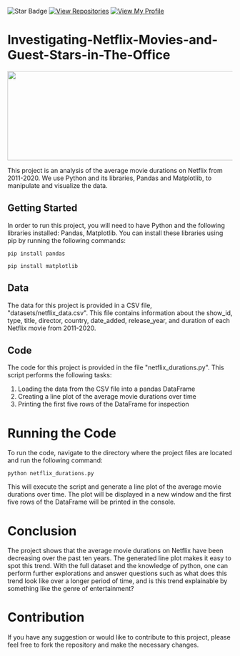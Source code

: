 ![Star Badge](https://img.shields.io/static/v1?label=%F0%9F%8C%9F&message=If%20Useful&style=style=flat&color=BC4E99)
[![View Repositories](https://img.shields.io/badge/View-My_Repositories-blue?logo=GitHub)](https://github.com/yadavkumarpankaj?tab=repositories)
[![View My Profile](https://img.shields.io/badge/View-My_Profile-green?logo=GitHub)](https://github.com/yadavkumarpankaj)

# Investigating-Netflix-Movies-and-Guest-Stars-in-The-Office
<img src="https://encrypted-tbn0.gstatic.com/images?q=tbn:ANd9GcRMd7l1Rd9lSwB6R58Hm9-sKK75ZG08ceD_5w&usqp=CAU" width="600" height="200">

This project is an analysis of the average movie durations on Netflix from 2011-2020. We use Python and its libraries, Pandas and Matplotlib, to manipulate and visualize the data.

## Getting Started
In order to run this project, you will need to have Python and the following libraries installed: Pandas, Matplotlib. You can install these libraries using pip by running the following commands:

`pip install pandas`

`pip install matplotlib`

## Data
The data for this project is provided in a CSV file, "datasets/netflix_data.csv". This file contains information about the show_id, type, title, director, country, date_added, release_year, and duration of each Netflix movie from 2011-2020.

## Code
The code for this project is provided in the file "netflix_durations.py". This script performs the following tasks:
1. Loading the data from the CSV file into a pandas DataFrame
2. Creating a line plot of the average movie durations over time
3. Printing the first five rows of the DataFrame for inspection

# Running the Code
To run the code, navigate to the directory where the project files are located and run the following command:

`python netflix_durations.py`

This will execute the script and generate a line plot of the average movie durations over time. The plot will be displayed in a new window and the first five rows of the DataFrame will be printed in the console.

# Conclusion
The project shows that the average movie durations on Netflix have been decreasing over the past ten years. The generated line plot makes it easy to spot this trend. With the full dataset and the knowledge of python, one can perform further explorations and answer questions such as what does this trend look like over a longer period of time, and is this trend explainable by something like the genre of entertainment?

# Contribution
If you have any suggestion or would like to contribute to this project, please feel free to fork the repository and make the necessary changes.
